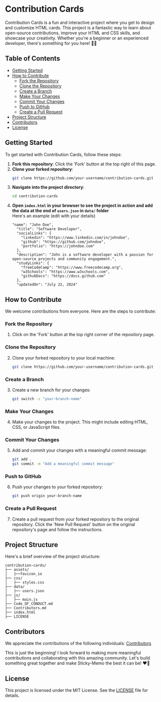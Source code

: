 # Contribution Cards

Contribution Cards is a fun and interactive project where you get to design and customize HTML cards. This project is a fantastic way to learn about open-source contributions, improve your HTML and CSS skills, and showcase your creativity. Whether you're a beginner or an experienced developer, there's something for you here! 🤍🤝

## Table of Contents

- [Getting Started](#getting-started)
- [How to Contribute](#how-to-contribute)
  - [Fork the Repository](#fork-the-repository)
  - [Clone the Repository](#clone-the-repository)
  - [Create a Branch](#create-a-branch)
  - [Make Your Changes](#make-your-changes)
  - [Commit Your Changes](#commit-your-changes)
  - [Push to GitHub](#push-to-github)
  - [Create a Pull Request](#create-a-pull-request)
- [Project Structure](#project-structure)
- [Contributors](#contributors)
- [License](#license)

## Getting Started

To get started with Contribution Cards, follow these steps:

1. **Fork this repository**: Click the 'Fork' button at the top right of this page.
2. **Clone your forked repository**:
    ```bash
    git clone https://github.com/your-username/contribution-cards.git
    ```
3. **Navigate into the project directory**:
    ```bash
    cd contribution-cards
    ```
4. **Open `index.html` in your browser to see the project in action and add the data at the end of `users.json` in `data/` folder**
   <br>
   Here's an example (edit with your details)
    ```plaintext
    "name": "John Doe",
      "title": "Software Developer",
      "socialLinks": {
        "linkedin": "https://www.linkedin.com/in/johndoe",
        "github": "https://github.com/johndoe",
        "portfolio": "https://johndoe.com"
      },
      "description": "John is a software developer with a passion for open-source projects and community engagement.",
      "studyLinks": {
        "freeCodeCamp": "https://www.freecodecamp.org",
        "w3Schools": "https://www.w3schools.com",
        "githubDocs": "https://docs.github.com"
      },
      "updatedOn": "July 22, 2024"
    ```
## How to Contribute

We welcome contributions from everyone. Here are the steps to contribute:

### Fork the Repository

1. Click on the 'Fork' button at the top right corner of the repository page.

### Clone the Repository

2. Clone your forked repository to your local machine:
    ```bash
    git clone https://github.com/your-username/contribution-cards.git
    ```

### Create a Branch

3. Create a new branch for your changes:
    ```bash
    git switch -c "your-branch-name"
    ```

### Make Your Changes

4. Make your changes to the project. This might include editing HTML, CSS, or JavaScript files.

### Commit Your Changes

5. Add and commit your changes with a meaningful commit message:
    ```bash
    git add .
    git commit -m "Add a meaningful commit message"
    ```

### Push to GitHub

6. Push your changes to your forked repository:
    ```bash
    git push origin your-branch-name
    ```

### Create a Pull Request

7. Create a pull request from your forked repository to the original repository. Click the 'New Pull Request' button on the original repository's page and follow the instructions.

## Project Structure

Here's a brief overview of the project structure:

```plaintext
contribution-cards/
├── assets/
│   ├──favicon_io
├── css/
│   ├── styles.css
├── data/
│   ├── users.json
├── js/
│   ├── main.js
├── Code_OF_CONDUCT.md
├── Contributors.md
├── index.html
├── LICENSE
```

## Contributors

We appreciate the contributions of the following individuals: [Contributors](https://github.com/narainkarthikv/contribution-cards/blob/main/Contributors.md)

This is just the beginning! I look forward to making more meaningful contributions and collaborating with this amazing community. Let's build something great together and make Sticky-Memo the best it can be! ❤️🤝

## License

This project is licensed under the MIT License. See the [LICENSE](https://github.com/narainkarthikv/contribution-cards/blob/main/MIT-LICENSE.txt) file for details.
